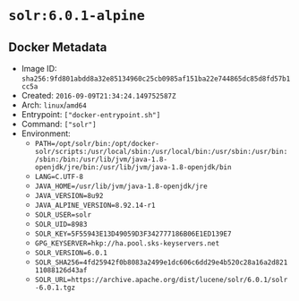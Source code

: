 # `solr:6.0.1-alpine`

## Docker Metadata

- Image ID: `sha256:9fd801abdd8a32e85134960c25cb0985af151ba22e744865dc85d8fd57b1cc5a`
- Created: `2016-09-09T21:34:24.149752587Z`
- Arch: `linux`/`amd64`
- Entrypoint: `["docker-entrypoint.sh"]`
- Command: `["solr"]`
- Environment:
  - `PATH=/opt/solr/bin:/opt/docker-solr/scripts:/usr/local/sbin:/usr/local/bin:/usr/sbin:/usr/bin:/sbin:/bin:/usr/lib/jvm/java-1.8-openjdk/jre/bin:/usr/lib/jvm/java-1.8-openjdk/bin`
  - `LANG=C.UTF-8`
  - `JAVA_HOME=/usr/lib/jvm/java-1.8-openjdk/jre`
  - `JAVA_VERSION=8u92`
  - `JAVA_ALPINE_VERSION=8.92.14-r1`
  - `SOLR_USER=solr`
  - `SOLR_UID=8983`
  - `SOLR_KEY=5F55943E13D49059D3F342777186B06E1ED139E7`
  - `GPG_KEYSERVER=hkp://ha.pool.sks-keyservers.net`
  - `SOLR_VERSION=6.0.1`
  - `SOLR_SHA256=4fd25942f0b8083a2499e1dc606c6dd29e4b520c28a16a2d82111088126d43af`
  - `SOLR_URL=https://archive.apache.org/dist/lucene/solr/6.0.1/solr-6.0.1.tgz`

